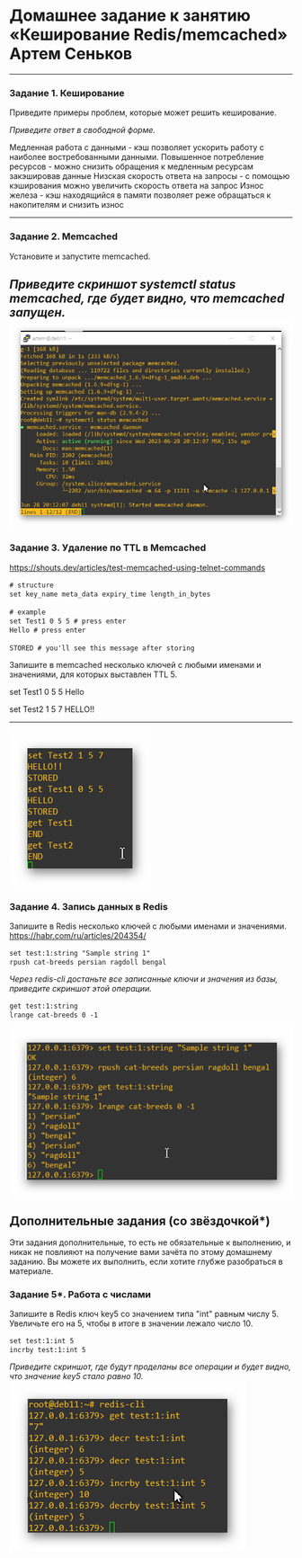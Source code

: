 # Домашнее задание к занятию «Кеширование Redis/memcached» Артем Сеньков

---

### Задание 1. Кеширование 

Приведите примеры проблем, которые может решить кеширование. 

*Приведите ответ в свободной форме.*

Медленная работа с данными - кэш позволяет ускорить работу с наиболее востребованными данными.
Повышенное потребление ресурсов - можно снизить обращения к медленным ресурсам закэшировав данные
Низская скорость ответа на запросы - с помощью кэширования можно увеличить скорость ответа на запрос
Износ железа - кэш находящийся в памяти позволяет реже обращаться к накопителям и снизить износ


---

### Задание 2. Memcached

Установите и запустите memcached.

*Приведите скриншот systemctl status memcached, где будет видно, что memcached запущен.*
![img1](https://github.com/artem-senkov/netology/blob/main/db_cache/img/memcachedstatus.png)
---

### Задание 3. Удаление по TTL в Memcached

https://shouts.dev/articles/test-memcached-using-telnet-commands

```
# structure
set key_name meta_data expiry_time length_in_bytes

# example
set Test1 0 5 5 # press enter
Hello # press enter

STORED # you'll see this message after storing
```

Запишите в memcached несколько ключей с любыми именами и значениями, для которых выставлен TTL 5. 

set Test1 0 5 5
Hello

set Test2 1 5 7
HELLO!!

---
![img1](https://github.com/artem-senkov/netology/blob/main/db_cache/img/ttl5.png)

### Задание 4. Запись данных в Redis

Запишите в Redis несколько ключей с любыми именами и значениями. 
https://habr.com/ru/articles/204354/

```
set test:1:string "Sample string 1"
rpush cat-breeds persian ragdoll bengal
```
*Через redis-cli достаньте все записанные ключи и значения из базы, приведите скриншот этой операции.*
```
get test:1:string
lrange cat-breeds 0 -1
```
![img1](https://github.com/artem-senkov/netology/blob/main/db_cache/img/add2redis.png)
## Дополнительные задания (со звёздочкой*)
Эти задания дополнительные, то есть не обязательные к выполнению, и никак не повлияют на получение вами зачёта по этому домашнему заданию. Вы можете их выполнить, если хотите глубже разобраться в материале.

### Задание 5*. Работа с числами 

Запишите в Redis ключ key5 со значением типа "int" равным числу 5. Увеличьте его на 5, чтобы в итоге в значении лежало число 10.  
```
set test:1:int 5
incrby test:1:int 5
```

*Приведите скриншот, где будут проделаны все операции и будет видно, что значение key5 стало равно 10.*
![img1](https://github.com/artem-senkov/netology/blob/main/db_cache/img/mathsinredis.png)

